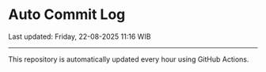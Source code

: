 # Auto Commit Log

Last updated: Friday, 22-08-2025 11:16 WIB

---

This repository is automatically updated every hour using GitHub Actions.
